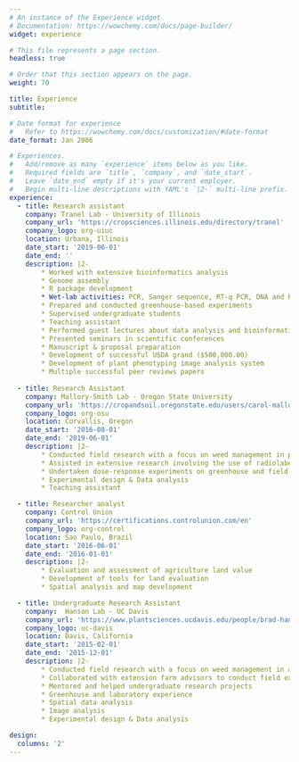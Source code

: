 ```yaml
---
# An instance of the Experience widget.
# Documentation: https://wowchemy.com/docs/page-builder/
widget: experience

# This file represents a page section.
headless: true

# Order that this section appears on the page.
weight: 70

title: Experience
subtitle:

# Date format for experience
#   Refer to https://wowchemy.com/docs/customization/#date-format
date_format: Jan 2006

# Experiences.
#   Add/remove as many `experience` items below as you like.
#   Required fields are `title`, `company`, and `date_start`.
#   Leave `date_end` empty if it's your current employer.
#   Begin multi-line descriptions with YAML's `|2-` multi-line prefix.
experience:
  - title: Research assistant
    company: Tranel Lab - University of Illinois
    company_url: 'https://cropsciences.illinois.edu/directory/tranel'
    company_logo: org-uiuc
    location: Urbana, Illinois
    date_start: '2019-06-01'
    date_end: ''
    description: |2-
        * Worked with extensive bioinformatics analysis 
        * Genome assembly
        * R package development
        * Wet-lab activities: PCR, Sanger sequence, RT-q PCR, DNA and RNA extraction
        * Prepared and conducted greenhouse-based experiments
        * Supervised undergraduate students
        * Teaching assistant
        * Performed guest lectures about data analysis and bioinformaticcs
        * Presented seminars in scientific conferences
        * Manuscript & proposal preparation
        * Development of successful USDA grand ($500,000.00)
        * Development of plant phenotyping image analysis system
        * Multiple successful peer reviews papers
   
  - title: Research Assistant
    company: Mallory-Smith Lab - Oregon State University
    company_url: 'https://cropandsoil.oregonstate.edu/users/carol-mallory-smith'
    company_logo: org-osu
    location: Corvallis, Oregon
    date_start: '2016-08-01'
    date_end: '2019-06-01'
    description: |2-
        * Conducted field research with a focus on weed management in perennial crops
        * Assisted in extensive research involving the use of radiolabeled herbicides in weed species to study herbicide absorption and translocation 
        * Undertaken dose-response experiments on greenhouse and field trials
        * Experimental design & Data analysis
        * Teaching assistant

  - title: Researcher analyst
    company: Control Union
    company_url: 'https://certifications.controlunion.com/en'
    company_logo: org-control
    location: Sao Paulo, Brazil
    date_start: '2016-06-01'
    date_end: '2016-01-01'
    description: |2-
        * Evaluation and assessment of agriculture land value
        * Development of tools for land evaluation
        * Spatial analysis and map development

  - title: Undergraduate Research Assistant
    company:  Hanson Lab - UC Davis
    company_url: 'https://www.plantsciences.ucdavis.edu/people/brad-hanson'
    company_logo: uc-davis
    location: Davis, California
    date_start: '2015-02-01'
    date_end: '2015-12-01'
    description: |2-
        * Conducted field research with a focus on weed management in agronomic crops
        * Collaborated with extension farm advisors to conduct field experiments 
        * Mentored and helped undergraduate research projects
        * Greenhouse and laboratory experience
        * Spatial data analysis
        * Image analysis
        * Experimental design & Data analysis        

design:
  columns: '2'
---
```

